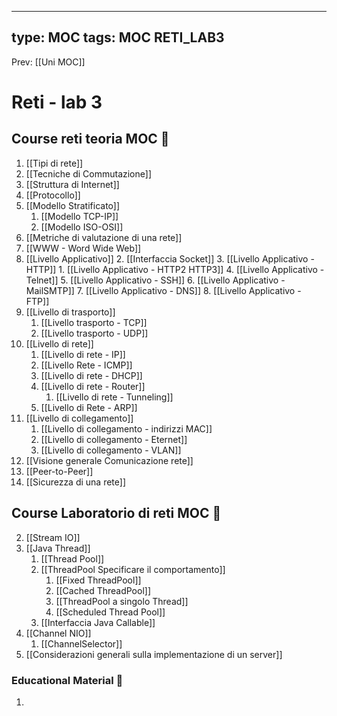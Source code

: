  ---
type: MOC 
tags: MOC RETI_LAB3
---

Prev: [[Uni MOC]]

# Reti - lab 3

## Course reti teoria MOC  📒
1. [[Tipi di rete]]
2. [[Tecniche di Commutazione]]
3. [[Struttura di Internet]]
4. [[Protocollo]]
5. [[Modello Stratificato]]
	1. [[Modello TCP-IP]]
	2. [[Modello ISO-OSI]]
6. [[Metriche di valutazione di una rete]]
7. [[WWW - Word Wide Web]]
8. [[Livello Applicativo]]
	2. [[Interfaccia Socket]]
	3. [[Livello Applicativo - HTTP]]
		1. [[Livello Applicativo - HTTP2 HTTP3]]
	4. [[Livello Applicativo - Telnet]]
	5. [[Livello Applicativo - SSH]]
	6. [[Livello Applicativo - MailSMTP]]
	7. [[Livello Applicativo - DNS]]
	8. [[Livello Applicativo - FTP]]
9. [[Livello di trasporto]]
	1. [[Livello trasporto - TCP]]
	2. [[Livello trasporto - UDP]]
10. [[Livello di rete]]
	1. [[Livello di rete - IP]]
	2. [[Livello Rete - ICMP]]
	3. [[Livello di rete - DHCP]]
	4. [[Livello di rete - Router]] 
		1. [[Livello di rete - Tunneling]]
	5. [[Livello di Rete - ARP]]
11. [[Livello di collegamento]]
	1. [[Livello di collegamento - indirizzi MAC]]
	3. [[Livello di collegamento - Eternet]]
	4. [[Livello di collegamento - VLAN]]
12. [[Visione generale Comunicazione rete]]
13. [[Peer-to-Peer]]
14. [[Sicurezza di una rete]]


## Course Laboratorio di reti MOC  📒
2. [[Stream IO]]
1. [[Java Thread]]
	1. [[Thread Pool]]
	2. [[ThreadPool Specificare il comportamento]]
		1. [[Fixed ThreadPool]]
		3. [[Cached ThreadPool]]
		2. [[ThreadPool a singolo Thread]]
		4. [[Scheduled Thread Pool]]
	3. [[Interfaccia Java Callable]]
2. [[Channel NIO]]
	1. [[ChannelSelector]]
3. [[Considerazioni generali sulla implementazione di un server]]



### Educational Material 🧱
1. 



